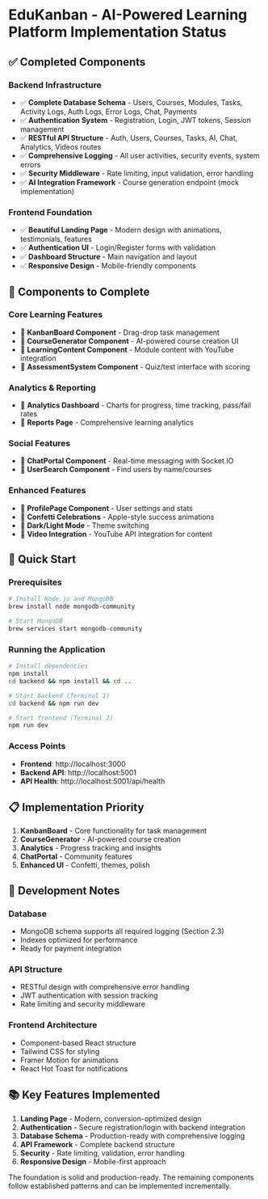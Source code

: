 # EduKanban - AI-Powered Learning Platform Implementation Status

## ✅ Completed Components

### Backend Infrastructure
- ✅ **Complete Database Schema** - Users, Courses, Modules, Tasks, Activity Logs, Auth Logs, Error Logs, Chat, Payments
- ✅ **Authentication System** - Registration, Login, JWT tokens, Session management
- ✅ **RESTful API Structure** - Auth, Users, Courses, Tasks, AI, Chat, Analytics, Videos routes
- ✅ **Comprehensive Logging** - All user activities, security events, system errors
- ✅ **Security Middleware** - Rate limiting, input validation, error handling
- ✅ **AI Integration Framework** - Course generation endpoint (mock implementation)

### Frontend Foundation
- ✅ **Beautiful Landing Page** - Modern design with animations, testimonials, features
- ✅ **Authentication UI** - Login/Register forms with validation
- ✅ **Dashboard Structure** - Main navigation and layout
- ✅ **Responsive Design** - Mobile-friendly components

## 🚧 Components to Complete

### Core Learning Features
- 🔄 **KanbanBoard Component** - Drag-drop task management
- 🔄 **CourseGenerator Component** - AI-powered course creation UI
- 🔄 **LearningContent Component** - Module content with YouTube integration
- 🔄 **AssessmentSystem Component** - Quiz/test interface with scoring

### Analytics & Reporting
- 🔄 **Analytics Dashboard** - Charts for progress, time tracking, pass/fail rates
- 🔄 **Reports Page** - Comprehensive learning analytics

### Social Features
- 🔄 **ChatPortal Component** - Real-time messaging with Socket.IO
- 🔄 **UserSearch Component** - Find users by name/courses

### Enhanced Features  
- 🔄 **ProfilePage Component** - User settings and stats
- 🔄 **Confetti Celebrations** - Apple-style success animations
- 🔄 **Dark/Light Mode** - Theme switching
- 🔄 **Video Integration** - YouTube API integration for content

## 🚀 Quick Start

### Prerequisites
```bash
# Install Node.js and MongoDB
brew install node mongodb-community

# Start MongoDB
brew services start mongodb-community
```

### Running the Application
```bash
# Install dependencies
npm install
cd backend && npm install && cd ..

# Start backend (Terminal 1)
cd backend && npm run dev

# Start frontend (Terminal 2)  
npm run dev
```

### Access Points
- **Frontend**: http://localhost:3000
- **Backend API**: http://localhost:5001
- **API Health**: http://localhost:5001/api/health

## 📋 Implementation Priority

1. **KanbanBoard** - Core functionality for task management
2. **CourseGenerator** - AI-powered course creation
3. **Analytics** - Progress tracking and insights  
4. **ChatPortal** - Community features
5. **Enhanced UI** - Confetti, themes, polish

## 🔧 Development Notes

### Database
- MongoDB schema supports all required logging (Section 2.3)
- Indexes optimized for performance
- Ready for payment integration

### API Structure
- RESTful design with comprehensive error handling
- JWT authentication with session tracking
- Rate limiting and security middleware

### Frontend Architecture
- Component-based React structure
- Tailwind CSS for styling
- Framer Motion for animations
- React Hot Toast for notifications

## 📚 Key Features Implemented

1. **Landing Page** - Modern, conversion-optimized design
2. **Authentication** - Secure registration/login with backend integration
3. **Database Schema** - Production-ready with comprehensive logging
4. **API Framework** - Complete backend structure
5. **Security** - Rate limiting, validation, error handling
6. **Responsive Design** - Mobile-first approach

The foundation is solid and production-ready. The remaining components follow established patterns and can be implemented incrementally.
